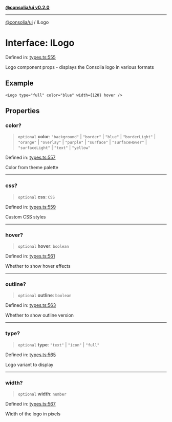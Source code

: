 [**@consolia/ui v0.2.0**](../README.md)

***

[@consolia/ui](../README.md) / ILogo

# Interface: ILogo

Defined in: [types.ts:555](https://github.com/consolia-io/ui/blob/main/src/types.ts#L555)

Logo component props - displays the Consolia logo in various formats

## Example

```tsx
<Logo type="full" color="blue" width={120} hover />
```

## Properties

### color?

> `optional` **color**: `"background"` \| `"border"` \| `"blue"` \| `"borderLight"` \| `"orange"` \| `"overlay"` \| `"purple"` \| `"surface"` \| `"surfaceHover"` \| `"surfaceLight"` \| `"text"` \| `"yellow"`

Defined in: [types.ts:557](https://github.com/consolia-io/ui/blob/main/src/types.ts#L557)

Color from theme palette

***

### css?

> `optional` **css**: `CSS`

Defined in: [types.ts:559](https://github.com/consolia-io/ui/blob/main/src/types.ts#L559)

Custom CSS styles

***

### hover?

> `optional` **hover**: `boolean`

Defined in: [types.ts:561](https://github.com/consolia-io/ui/blob/main/src/types.ts#L561)

Whether to show hover effects

***

### outline?

> `optional` **outline**: `boolean`

Defined in: [types.ts:563](https://github.com/consolia-io/ui/blob/main/src/types.ts#L563)

Whether to show outline version

***

### type?

> `optional` **type**: `"text"` \| `"icon"` \| `"full"`

Defined in: [types.ts:565](https://github.com/consolia-io/ui/blob/main/src/types.ts#L565)

Logo variant to display

***

### width?

> `optional` **width**: `number`

Defined in: [types.ts:567](https://github.com/consolia-io/ui/blob/main/src/types.ts#L567)

Width of the logo in pixels
